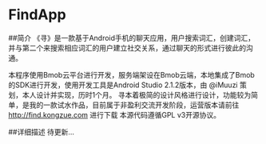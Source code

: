 # FindApp

##简介
《寻》是一款基于Android手机的聊天应用，用户搜索词汇，创建词汇，并与第二个来搜索相应词汇的用户建立社交关系，通过聊天的形式进行彼此的沟通。

本程序使用Bmob云平台进行开发，服务端架设在Bmob云端，本地集成了Bmob的SDK进行开发，使用开发工具是Android Studio 2.1.2版本，由 @iMuuzi 策划，本人设计并实现，历时1个月。
寻本着极简的设计风格进行设计，功能较为简单，是我的一款试水作品，目前属于非盈利交流开发阶段，运营版本请前往 http://find.kongzue.com 进行下载
本源代码遵循GPL v3开源协议。

##详细描述
待更新...
